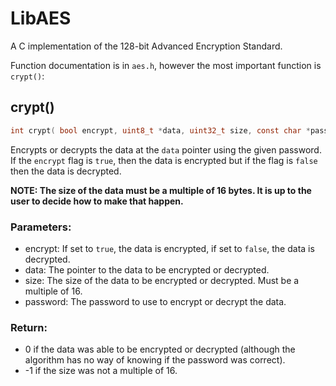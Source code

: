 # LibAES

A C implementation of the 128-bit Advanced Encryption Standard.

Function documentation is in `aes.h`, however the most important function is `crypt()`:

## crypt()

```c
int crypt( bool encrypt, uint8_t *data, uint32_t size, const char *password );
```

Encrypts or decrypts the data at the `data` pointer using the given password. If the `encrypt` flag is `true`, then the data is encrypted but if the flag is `false` then the data is decrypted.

**NOTE: The size of the data must be a multiple of 16 bytes. It is up to the user to decide how to make that happen.**

### Parameters:

* encrypt: If set to `true`, the data is encrypted, if set to `false`, the data is decrypted.
* data: The pointer to the data to be encrypted or decrypted.
* size: The size of the data to be encrypted or decrypted. Must be a multiple of 16.
* password: The password to use to encrypt or decrypt the data.

### Return:

* 0 if the data was able to be encrypted or decrypted (although the algorithm has no way of knowing if the password was correct).
* -1 if the size was not a multiple of 16.
